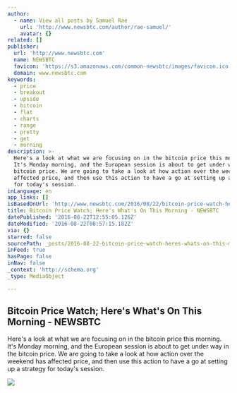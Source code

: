 ```yaml
---
author:
  - name: View all posts by Samuel Rae
    url: 'http://www.newsbtc.com/author/rae-samuel/'
    avatar: {}
related: []
publisher:
  url: 'http://www.newsbtc.com'
  name: NEWSBTC
  favicon: 'https://s3.amazonaws.com/common-newsbtc/images/favicon.ico'
  domain: www.newsbtc.com
keywords:
  - price
  - breakout
  - upside
  - bitcoin
  - flat
  - charts
  - range
  - pretty
  - get
  - morning
description: >-
  Here's a look at what we are focusing on in the bitcoin price this morning.
  It's Monday morning, and the European session is about to get under way in the
  bitcoin price. We are going to take a look at how action over the weekend has
  affected price, and then use this action to have a go at setting up a strategy
  for today's session.
inLanguage: en
app_links: []
isBasedOnUrl: 'http://www.newsbtc.com/2016/08/22/bitcoin-price-watch-heres-whats-morning-7/'
title: Bitcoin Price Watch; Here's What's On This Morning - NEWSBTC
datePublished: '2016-08-22T12:55:05.126Z'
dateModified: '2016-08-22T08:57:15.182Z'
via: {}
starred: false
sourcePath: _posts/2016-08-22-bitcoin-price-watch-heres-whats-on-this-morning-newsbtc.md
inFeed: true
hasPage: false
inNav: false
_context: 'http://schema.org'
_type: MediaObject

---
```

<article style=""><h1>Bitcoin Price Watch; Here's What's On This Morning - NEWSBTC</h1><p>Here's a look at what we are focusing on in the bitcoin price this morning. It's Monday morning, and the European session is about to get under way in the bitcoin price. We are going to take a look at how action over the weekend has affected price, and then use this action to have a go at setting up a strategy for today's session.</p><img src="http://s3.amazonaws.com/main-newsbtc-images/2016/08/22083042/Screen-Shot-2016-08-22-at-09.19.03.png" /></article>